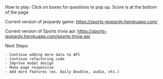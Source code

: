 How to play:
	Click on boxes for questions to pop up. Score is at the bottom of the page
	
Current version of jeopardy game:
	https://sports-jeopardy.herokuapp.com/
	
Current version of Sports trivia api:
	https://sports-jeopardy.herokuapp.com/sports-trivia-api

Next Steps:
	
	- Continue adding more data to API
	- Continue refactoring code
	- Improve modal design
	- Make page responsive
	- Add more features (ex. Daily Doubles, audio, etc.)
	